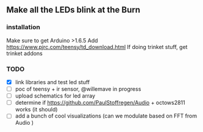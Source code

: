 ## Make all the LEDs blink at the Burn

### installation
Make sure to get Arduino >1.6.5
Add https://www.pjrc.com/teensy/td_download.html
If doing trinket stuff, get trinket addons

### TODO 

- [x] link libraries and test led stuff
- [ ] poc of teensy + ir sensor, @willemave in progress
- [ ] upload schematics for led array
- [ ] determine if https://github.com/PaulStoffregen/Audio + octows2811 works (it should)
- [ ] add a bunch of cool visualizations (can we modulate based on FFT from Audio )